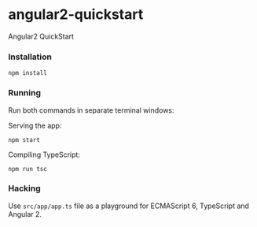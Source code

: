 # angular2-quickstart
Angular2 QuickStart

### Installation

```npm install```

### Running

Run both commands in separate terminal windows:

Serving the app:

```npm start```

Compiling TypeScript:

```npm run tsc```

### Hacking

Use ```src/app/app.ts``` file as a playground for ECMAScript 6, TypeScript and Angular 2.

